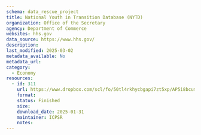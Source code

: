```yaml
---
schema: data_rescue_project 
title: National Youth in Transition Database (NYTD)
organization: Office of the Secretary
agency: Department of Commerce
websites: hhs.gov
data_source: https://www.hhs.gov/
description: 
last_modified: 2025-03-02
metadata_available: No
metadata_url: 
category:
  - Economy
resources:
  - id: 311
    url: https://www.dropbox.com/scl/fo/50tl4rkhycbgapi7zt5xp/AP5i8bcumviN0CNcJpeVNe0?rlkey=ixnfmrc3hl2s9br2r4sw5vw9s&dl=0
    format: 
    status: Finished
    size: 
    download_date: 2025-01-31
    maintainer: ICPSR
    notes: 
---
```


